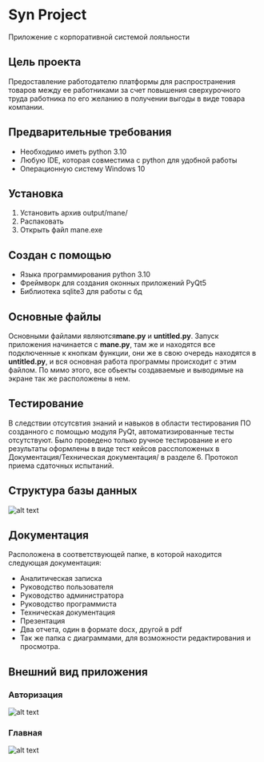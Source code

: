 # Syn Project
Приложение с корпоративной системой лояльности
## Цель проекта
Предоставление работодателю платформы для распространения товаров между ее работниками за счет повышения сверхурочного труда работника по его желанию в получении выгоды в виде товара компании.

## Предварительные требования
- Необходимо иметь python 3.10</li>
- Любую IDE, которая совместима с python для удобной работы
- Операционную систему Windows 10

## Установка
<ol>
 <li>Установить архив output/mane/</li>
 <li>Распаковать</li>
 <li>Открыть файл mane.exe</li>
</ol>

## Создан с помощью
- Языка программирования python 3.10
- Фреймворк для создания оконных приложений PyQt5
- Библиотека sqlite3 для работы с бд

## Основные файлы
Основными файлами являются**mane.py** и **untitled.py**.
Запуск приложения начинается с **mane.py**, там же и находятся все подключенные к кнопкам функции, они же в свою очередь находятся в **untitled.py**, и вся основная работа программы происходит с этим файлом. По мимо этого, все обьекты создаваемые и выводимые на экране так же расположены в нем.

## Тестирование
В следствии отсутсвтия знаний и навыков в области тестирования ПО созданного с помощью модуля PyQt, автоматизированные тесты отсутствуют. Было проведено только ручное тестирование и его результаты оформлены в виде тест кейсов рассположеных в Документация/Техническая документация/ в разделе 6. Протокол приема сдаточных испытаний.

## Структура базы данных
![alt text](https://github.com/ingname/ingname/blob/main/photo/diagram_bd.png?raw=true)

## Документация
Расположена в соответствующей папке, в которой находится следующая документация:
- Аналитическая записка
- Руководство пользователя
- Руководство администратора
- Руководство программиста
- Техническая документация
- Презентация
- Два отчета, один в формате docx, другой в pdf
- Так же папка с диаграммами, для возможности редактирования и просмотра.

## Внешний вид приложения
### Авторизация
![alt text](https://github.com/ingname/ingname/blob/main/photo/index.png?raw=true)
### Главная
![alt text](https://github.com/ingname/ingname/blob/main/photo/index2.png?raw=true)
